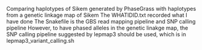 Comparing haplotypes of Sikem generated by PhaseGrass with haplotypes from a genetic linkage map of Sikem
The WHATIDID.txt recorded what I have done
The Snakefile is the GBS read mapping pipeline and SNP calling pipeline
However, to have phased alleles in the genetic linakge map, the SNP calling pipeline suggested by lepmap3 should be used, which is in lepmap3_variant_calling.sh
